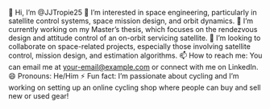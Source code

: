 👋 Hi, I’m @JJTropie25
👀 I’m interested in space engineering, particularly in satellite control systems, space mission design, and orbit dynamics.
🌱 I’m currently working on my Master’s thesis, which focuses on the rendezvous design and attitude control of an on-orbit servicing satellite.
💞️ I’m looking to collaborate on space-related projects, especially those involving satellite control, mission design, and estimation algorithms.
📫 How to reach me: You can email me at your-email@example.com or connect with me on LinkedIn.
😄 Pronouns: He/Him
⚡ Fun fact: I’m passionate about cycling and I’m working on setting up an online cycling shop where people can buy and sell new or used gear!
<!--- JJTropie25/JJTropie25 is a ✨ special ✨ repository because it showcases my academic journey and projects in space engineering. Click the Preview link to take a look at my work and get involved! --->
